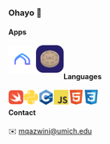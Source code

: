 ### Ohayo 👋

#### Apps
[<img align="left" alt="Nafilah" width="55px" src="https://raw.githubusercontent.com/qazwini/qazwini/master/stuff/nafilah.png">][nafilah]
[<img align="left" alt="Turbah" width="55px" src="https://raw.githubusercontent.com/qazwini/qazwini/master/stuff/turbah.png">][turbah]

<br><br>

#### Languages
<img align="left" alt="Swift" width="30px" src="https://github.com/devicons/devicon/raw/master/icons/swift/swift-original.svg">
<img align="left" alt="Python" width="30px" src="https://github.com/devicons/devicon/raw/master/icons/python/python-plain.svg">
<img align="left" alt="C++" width="30px" src="https://github.com/devicons/devicon/raw/master/icons/cplusplus/cplusplus-original.svg">
<img align="left" alt="Javascript" width="30px" src="https://github.com/devicons/devicon/raw/master/icons/javascript/javascript-original.svg">
<img align="left" alt="HTML" width="30px" src="https://github.com/devicons/devicon/raw/master/icons/html5/html5-original.svg">
<img align="left" alt="CSS" width="30px" src="https://github.com/devicons/devicon/raw/master/icons/css3/css3-original.svg">

<br>

#### Contact
✉️ mqazwini@umich.edu


[nafilah]: https://apps.apple.com/app/id1510691403
[turbah]: https://apps.apple.com/app/id1523945049
